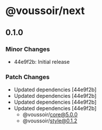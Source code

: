 # @voussoir/next

## 0.1.0

### Minor Changes

- 44e9f2b: Initial release

### Patch Changes

- Updated dependencies [44e9f2b]
- Updated dependencies [44e9f2b]
- Updated dependencies [44e9f2b]
- Updated dependencies [44e9f2b]
  - @voussoir/core@5.0.0
  - @voussoir/style@0.1.2
